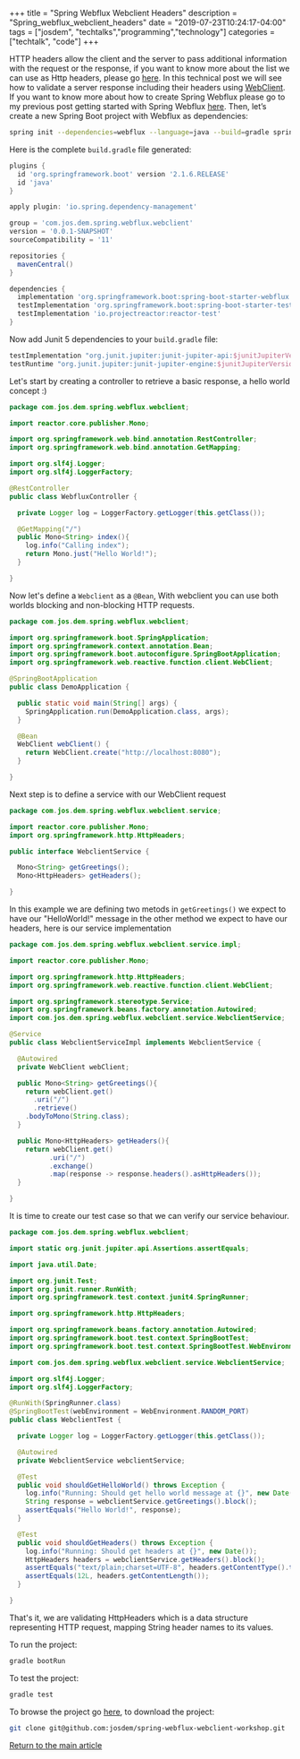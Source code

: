 +++
title =  "Spring Webflux Webclient Headers"
description = "Spring_webflux_webclient_headers"
date = "2019-07-23T10:24:17-04:00"
tags = ["josdem", "techtalks","programming","technology"]
categories = ["techtalk", "code"]
+++

HTTP headers allow the client and the server to pass additional information with the request or the response, if you want to know more about the list we can use as Http headers, please go [here](https://en.wikipedia.org/wiki/List_of_HTTP_header_fields#Field_names). In this technical post we will see how to validate a server response including their headers using [WebClient](https://docs.spring.io/spring-boot/docs/current/reference/html/boot-features-webclient.html). If you want to know more about how to create Spring Webflux please go to my previous post getting started with Spring Webflux [here](/techtalk/spring/spring_webflux_basics). Then, let’s create a new Spring Boot project with Webflux as dependencies:

```bash
spring init --dependencies=webflux --language=java --build=gradle spring-webflux-webclient-workshop
```

Here is the complete `build.gradle` file generated:

```groovy
plugins {
  id 'org.springframework.boot' version '2.1.6.RELEASE'
  id 'java'
}

apply plugin: 'io.spring.dependency-management'

group = 'com.jos.dem.spring.webflux.webclient'
version = '0.0.1-SNAPSHOT'
sourceCompatibility = '11'

repositories {
  mavenCentral()
}

dependencies {
  implementation 'org.springframework.boot:spring-boot-starter-webflux'
  testImplementation 'org.springframework.boot:spring-boot-starter-test'
  testImplementation 'io.projectreactor:reactor-test'
}
```

Now add Junit 5 dependencies to your `build.gradle` file:

```groovy
testImplementation "org.junit.jupiter:junit-jupiter-api:$junitJupiterVersion"
testRuntime "org.junit.jupiter:junit-jupiter-engine:$junitJupiterVersion"
```

Let's start by creating a controller to retrieve a basic response, a hello world concept :)

```java
package com.jos.dem.spring.webflux.webclient;

import reactor.core.publisher.Mono;

import org.springframework.web.bind.annotation.RestController;
import org.springframework.web.bind.annotation.GetMapping;

import org.slf4j.Logger;
import org.slf4j.LoggerFactory;

@RestController
public class WebfluxController {

  private Logger log = LoggerFactory.getLogger(this.getClass());

  @GetMapping("/")
  public Mono<String> index(){
    log.info("Calling index");
    return Mono.just("Hello World!");
  }

}
```

Now let's define a `Webclient` as a `@Bean`, With webclient you can use both worlds blocking and non-blocking HTTP requests.

```java
package com.jos.dem.spring.webflux.webclient;

import org.springframework.boot.SpringApplication;
import org.springframework.context.annotation.Bean;
import org.springframework.boot.autoconfigure.SpringBootApplication;
import org.springframework.web.reactive.function.client.WebClient;

@SpringBootApplication
public class DemoApplication {

  public static void main(String[] args) {
    SpringApplication.run(DemoApplication.class, args);
  }

  @Bean
  WebClient webClient() {
    return WebClient.create("http://localhost:8080");
  }

}
```

Next step is to define a service with our WebClient request


```java
package com.jos.dem.spring.webflux.webclient.service;

import reactor.core.publisher.Mono;
import org.springframework.http.HttpHeaders;

public interface WebclientService {

  Mono<String> getGreetings();
  Mono<HttpHeaders> getHeaders();

}
```

In this example we are defining two metods in `getGreetings()` we expect to have our "HelloWorld!" message in the other method we expect to have our headers, here is our service implementation

```java
package com.jos.dem.spring.webflux.webclient.service.impl;

import reactor.core.publisher.Mono;

import org.springframework.http.HttpHeaders;
import org.springframework.web.reactive.function.client.WebClient;

import org.springframework.stereotype.Service;
import org.springframework.beans.factory.annotation.Autowired;
import com.jos.dem.spring.webflux.webclient.service.WebclientService;

@Service
public class WebclientServiceImpl implements WebclientService {

  @Autowired
  private WebClient webClient;

  public Mono<String> getGreetings(){
    return webClient.get()
      .uri("/")
      .retrieve()
    .bodyToMono(String.class);
  }

  public Mono<HttpHeaders> getHeaders(){
    return webClient.get()
		  .uri("/")
		  .exchange()
		  .map(response -> response.headers().asHttpHeaders());
  }

}
```

It is time to create our test case so that we can verify our service behaviour.

```java
package com.jos.dem.spring.webflux.webclient;

import static org.junit.jupiter.api.Assertions.assertEquals;

import java.util.Date;

import org.junit.Test;
import org.junit.runner.RunWith;
import org.springframework.test.context.junit4.SpringRunner;

import org.springframework.http.HttpHeaders;

import org.springframework.beans.factory.annotation.Autowired;
import org.springframework.boot.test.context.SpringBootTest;
import org.springframework.boot.test.context.SpringBootTest.WebEnvironment;

import com.jos.dem.spring.webflux.webclient.service.WebclientService;

import org.slf4j.Logger;
import org.slf4j.LoggerFactory;

@RunWith(SpringRunner.class)
@SpringBootTest(webEnvironment = WebEnvironment.RANDOM_PORT)
public class WebclientTest {

  private Logger log = LoggerFactory.getLogger(this.getClass());

  @Autowired
  private WebclientService webclientService;

  @Test
  public void shouldGetHelloWorld() throws Exception {
    log.info("Running: Should get hello world message at {}", new Date());
    String response = webclientService.getGreetings().block();
    assertEquals("Hello World!", response);
  }

  @Test
  public void shouldGetHeaders() throws Exception {
    log.info("Running: Should get headers at {}", new Date());
    HttpHeaders headers = webclientService.getHeaders().block();
    assertEquals("text/plain;charset=UTF-8", headers.getContentType().toString());
    assertEquals(12L, headers.getContentLength());
  }

}
```

That's it, we are validating HttpHeaders which is a data structure representing HTTP request, mapping String header names to its values.

To run the project:

```bash
gradle bootRun
```

To test the project:

```bash
gradle test
```

To browse the project go [here](https://github.com/josdem/spring-webflux-webclient-workshop), to download the project:

```bash
git clone git@github.com:josdem/spring-webflux-webclient-workshop.git
```


[Return to the main article](/techtalk/spring#Spring_Boot_Reactive)
